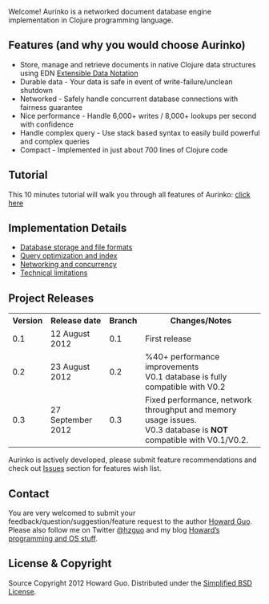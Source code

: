 Welcome! Aurinko is a networked document database engine implementation in Clojure programming language.

Features (and why you would choose Aurinko)
---------------------------------

-   Store, manage and retrieve documents in native Clojure data structures using EDN [Extensible Data Notation][]
-   Durable data - Your data is safe in event of write-failure/unclean shutdown
-   Networked - Safely handle concurrent database connections with fairness guarantee
-   Nice performance - Handle 6,000+ writes / 8,000+ lookups per second with confidence
-   Handle complex query - Use stack based syntax to easily build powerful and complex queries
-   Compact - Implemented in just about 700 lines of Clojure code

Tutorial
--------

This 10 minutes tutorial will walk you through all features of Aurinko: [click here][]

Implementation Details
----------------------

-   [Database storage and file formats][]
-   [Query optimization and index][]
-   [Networking and concurrency][]
-   [Technical limitations][]

Project Releases
----------------
<table>
  <tr>
    <th>Version</th>
    <th>Release date</th>
    <th>Branch</th>
    <th>Changes/Notes</th>
  </tr>
  <tr>
    <td>0.1</td>
    <td>12 August 2012</td>
    <td>0.1</td>
    <td>First release</td>
  </tr>
  <tr>
    <td>0.2</td>
    <td>23 August 2012</td>
    <td>0.2</td>
    <td>%40+ performance improvements<br />
V0.1 database is fully compatible with V0.2</td>
  </tr>
  <tr>
    <td>0.3</td>
    <td>27 September 2012</td>
    <td>0.3</td>
    <td>Fixed performance, network throughput and memory usage issues.<br />
V0.3 database is <b>NOT</b> compatible with V0.1/V0.2.</td>
  </tr>
</table>

Aurinko is actively developed, please submit feature recommendations and check out [Issues][] section for features wish list.

Contact
-------

You are very welcomed to submit your feedback/question/suggestion/feature request to the author [Howard
Guo][].
Please also follow me on Twitter [@hzguo][] and my blog [Howard’s programming and OS stuff][].

License & Copyright
-------------------

Source Copyright 2012 Howard Guo.
Distributed under the [Simplified BSD License][].

  [click here]: https://github.com/HouzuoGuo/Aurinko/wiki/Tutorial
  [Database storage and file formats]: https://github.com/HouzuoGuo/Aurinko/wiki/Database-Storage-and-File-Formats
  [Query optimization and index]: https://github.com/HouzuoGuo/Aurinko/wiki/Query-Optimization-and-Index-Usage
  [Networking and concurrency]: https://github.com/HouzuoGuo/Aurinko/wiki/Network-and-Concurrency-Suppport
  [Technical limitations]: https://github.com/HouzuoGuo/Aurinko/wiki/Limitations
  [Issues]: https://github.com/HouzuoGuo/Aurinko/issues
  [my github]: https://github.com/HouzuoGuo
  [Howard Guo]: mailto:guohouzuo@gmail.com
  [@hzguo]: https://twitter.com/hzguo
  [Howard’s programming and OS stuff]: http://allstarnix.blogspot.com.au
  [Simplified BSD License]: http://www.freebsd.org/copyright/freebsd-license.html
  [Extensible Data Notation]: https://github.com/edn-format/edn
